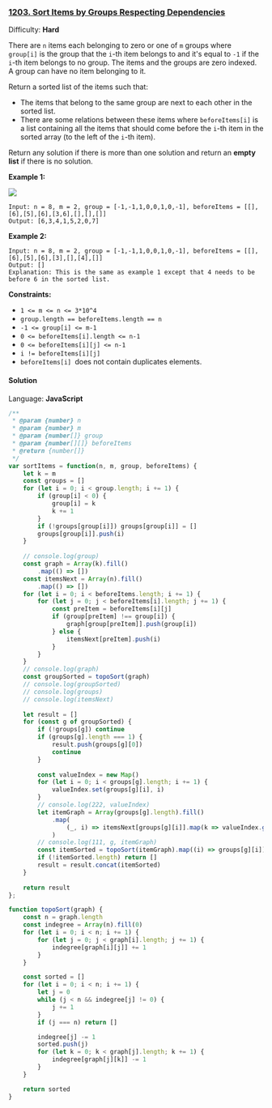 ### [1203\. Sort Items by Groups Respecting Dependencies](https://leetcode.com/problems/sort-items-by-groups-respecting-dependencies/)

Difficulty: **Hard**


There are `n` items each belonging to zero or one of `m` groups where `group[i]` is the group that the `i`-th item belongs to and it's equal to `-1` if the `i`-th item belongs to no group. The items and the groups are zero indexed. A group can have no item belonging to it.

Return a sorted list of the items such that:

*   The items that belong to the same group are next to each other in the sorted list.
*   There are some relations between these items where `beforeItems[i]` is a list containing all the items that should come before the `i`-th item in the sorted array (to the left of the `i`-th item).

Return any solution if there is more than one solution and return an **empty list** if there is no solution.

**Example 1:**

**![](https://assets.leetcode.com/uploads/2019/09/11/1359_ex1.png)**

```
Input: n = 8, m = 2, group = [-1,-1,1,0,0,1,0,-1], beforeItems = [[],[6],[5],[6],[3,6],[],[],[]]
Output: [6,3,4,1,5,2,0,7]
```

**Example 2:**

```
Input: n = 8, m = 2, group = [-1,-1,1,0,0,1,0,-1], beforeItems = [[],[6],[5],[6],[3],[],[4],[]]
Output: []
Explanation: This is the same as example 1 except that 4 needs to be before 6 in the sorted list.
```

**Constraints:**

*   `1 <= m <= n <= 3*10^4`
*   `group.length == beforeItems.length == n`
*   `-1 <= group[i] <= m-1`
*   `0 <= beforeItems[i].length <= n-1`
*   `0 <= beforeItems[i][j] <= n-1`
*   `i != beforeItems[i][j]`
*   `beforeItems[i] `does not contain duplicates elements.


#### Solution

Language: **JavaScript**

```javascript
/**
 * @param {number} n
 * @param {number} m
 * @param {number[]} group
 * @param {number[][]} beforeItems
 * @return {number[]}
 */
var sortItems = function(n, m, group, beforeItems) {
    let k = m
    const groups = []
    for (let i = 0; i < group.length; i += 1) {
        if (group[i] < 0) {
            group[i] = k
            k += 1
        }
        if (!groups[group[i]]) groups[group[i]] = []
        groups[group[i]].push(i)
    }
    
    // console.log(group)
    const graph = Array(k).fill()
        .map(() => [])
    const itemsNext = Array(n).fill()
        .map(() => [])
    for (let i = 0; i < beforeItems.length; i += 1) {
        for (let j = 0; j < beforeItems[i].length; j += 1) {
            const preItem = beforeItems[i][j]
            if (group[preItem] !== group[i]) {
                graph[group[preItem]].push(group[i])
            } else {
                itemsNext[preItem].push(i)
            }
        }
    }
    // console.log(graph)
    const groupSorted = topoSort(graph)
    // console.log(groupSorted)
    // console.log(groups)
    // console.log(itemsNext)
    
    let result = []
    for (const g of groupSorted) {
        if (!groups[g]) continue
        if (groups[g].length === 1) {
            result.push(groups[g][0])
            continue
        }
        
        const valueIndex = new Map()
        for (let i = 0; i < groups[g].length; i += 1) {
            valueIndex.set(groups[g][i], i)
        }
        // console.log(222, valueIndex)
        let itemGraph = Array(groups[g].length).fill()
            .map(
                (_, i) => itemsNext[groups[g][i]].map(k => valueIndex.get(k))
            )
        // console.log(111, g, itemGraph)
        const itemSorted = topoSort(itemGraph).map((i) => groups[g][i])
        if (!itemSorted.length) return []
        result = result.concat(itemSorted)
    }
    
    return result
};

function topoSort(graph) {
    const n = graph.length
    const indegree = Array(n).fill(0)
    for (let i = 0; i < n; i += 1) {
        for (let j = 0; j < graph[i].length; j += 1) {
            indegree[graph[i][j]] += 1
        }
    }

    const sorted = []
    for (let i = 0; i < n; i += 1) {
        let j = 0
        while (j < n && indegree[j] != 0) {
            j += 1
        }
        if (j === n) return []

        indegree[j] -= 1
        sorted.push(j)
        for (let k = 0; k < graph[j].length; k += 1) {
            indegree[graph[j][k]] -= 1
        }
    }

    return sorted
}
```